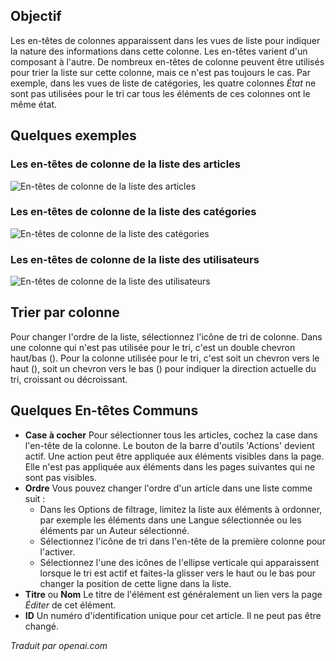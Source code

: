 <!-- Filename: Help4.x:List_Column_Headers  / Display title: List Column Headers  -->

## Objectif

Les en-têtes de colonnes apparaissent dans les vues de liste pour indiquer la nature des informations dans cette colonne. Les en-têtes varient d'un composant à l'autre. De nombreux en-têtes de colonne peuvent être utilisés pour trier la liste sur cette colonne, mais ce n'est pas toujours le cas. Par exemple, dans les vues de liste de catégories, les quatre colonnes *État* ne sont pas utilisées pour le tri car tous les éléments de ces colonnes ont le même état.

## Quelques exemples

### Les en-têtes de colonne de la liste des articles

![En-têtes de colonne de la liste des articles](../../../fr/images/common-elements/articles-list-column-header.png)

### Les en-têtes de colonne de la liste des catégories

![En-têtes de colonne de la liste des catégories](../../../fr/images/common-elements/categories-list-column-header.png)

### Les en-têtes de colonne de la liste des utilisateurs

![En-têtes de colonne de la liste des utilisateurs](../../../fr/images/common-elements/users-list-column-header.png)

## Trier par colonne

Pour changer l'ordre de la liste, sélectionnez l'icône de tri de colonne. Dans une colonne qui n'est pas utilisée pour le tri, c'est un double chevron haut/bas (<span class="ms-1 icon-sort" aria-hidden="true"></span>). Pour la colonne utilisée pour le tri, c'est soit un chevron vers le haut (<span class="ms-1 icon-caret-up" aria-hidden="true"></span>), soit un chevron vers le bas (<span class="ms-1 icon-caret-down" aria-hidden="true"></span>) pour indiquer la direction actuelle du tri, croissant ou décroissant.

## Quelques En-têtes Communs

- **Case à cocher** Pour sélectionner tous les articles, cochez la case dans l'en-tête de la colonne.
    Le bouton de la barre d'outils 'Actions' devient actif. Une action peut être appliquée aux
    éléments visibles dans la page. Elle n'est pas appliquée aux éléments dans les pages suivantes
    qui ne sont pas visibles.
- **Ordre** Vous pouvez changer l'ordre d'un article dans une liste comme suit :
  - Dans les Options de filtrage, limitez la liste aux éléments à ordonner, par exemple
    les éléments dans une Langue sélectionnée ou les éléments par un Auteur sélectionné.
  - Sélectionnez l'icône de tri <i class="fa-solid fa-sort"></i> dans l'en-tête de la première
    colonne pour l'activer.
  - Sélectionnez l'une des icônes de l'ellipse verticale <span class="icon-ellipsis-v"></span>
    qui apparaissent lorsque le tri est actif et faites-la glisser vers le haut ou le bas pour changer
    la position de cette ligne dans la liste.
- **Titre** ou **Nom** Le titre de l'élément est généralement un lien vers la
    page *Éditer* de cet élément.
- **ID** Un numéro d'identification unique pour cet article. Il ne peut pas être changé.

*Traduit par openai.com*

